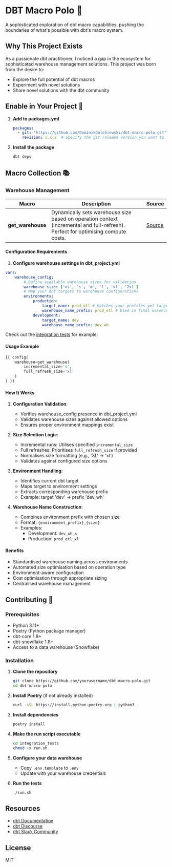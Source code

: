 # DBT Macro Polo 🎯

A sophisticated exploration of dbt macro capabilities, pushing the boundaries of what's possible with dbt's macro system.

## Why This Project Exists

As a passionate dbt practitioner, I noticed a gap in the ecosystem for sophisticated warehouse management solutions. This project was born from the desire to:

- Explore the full potential of dbt macros
- Experiment with novel solutions
- Share novel solutions with the dbt community

## Enable in Your Project 🔌

1. **Add to packages.yml**
   ```yaml
   packages:
     - git: "https://github.com/DominikGolebiewski/dbt-macro-polo.git"
       revision: x.x.x  # Specify the git release version you want to use
   ```

2. **Install the package**
   ```bash
   dbt deps
   ```

## Macro Collection 📚

### Warehouse Management
| Macro | Description | Source |
|-------|-------------|--------|
| **get_warehouse** | Dynamically sets warehouse size based on operation context (incremental and full-refresh). Perfect for optimising compute costs. | [Source](macros/get_warehouse/get_warehouse.sql) |

#### Configuration Requirements

1. **Configure warehouse settings in dbt_project.yml**

```yaml
vars:
    warehouse_config:
        # Define available warehouse sizes for validation
        warehouse_size: ['xs', 's', 'm', 'l', 'xl', '2xl']
        # Map your dbt targets to warehouse configurations
        environments:
            production:
                target_name: prod_etl # Matches your profiles.yml target
                warehouse_name_prefix: prod_etl # Used in final warehouse name
            development:
                target_name: dev
                warehouse_name_prefix: dev_wh
```

Check out the [integration tests](integration_tests/dbt_project.yml) for example.

#### Usage Example

```sql
{{ config(
    warehouse=get_warehouse(
        incremental_size='s',
        full_refresh_size='xl'
    )
) }}
```


#### How It Works

1. **Configuration Validation**:
   - Verifies warehouse_config presence in dbt_project.yml
   - Validates warehouse sizes against allowed options
   - Ensures proper environment mappings exist

2. **Size Selection Logic**:
   - Incremental runs: Utilises specified `incremental_size`
   - Full refreshes: Prioritises `full_refresh_size` if provided
   - Normalises size formatting (e.g., 'XL' → 'xl')
   - Validates against configured size options

3. **Environment Handling**:
   - Identifies current dbt target
   - Maps target to environment settings
   - Extracts corresponding warehouse prefix
   - Example: target 'dev' → prefix 'dev_wh'

4. **Warehouse Name Construction**:
   - Combines environment prefix with chosen size
   - Format: `{environment_prefix}_{size}`
   - Examples:
     - Development: `dev_wh_s`
     - Production: `prod_etl_xl`

#### Benefits
- Standardised warehouse naming across environments
- Automated size optimisation based on operation type
- Environment-aware configuration
- Cost optimisation through appropriate sizing
- Centralised warehouse management

## Contributing 🤝

### Prerequisites

- Python 3.11+
- Poetry (Python package manager)
- dbt-core 1.8+
- dbt-snowflake 1.8+
- Access to a data warehouse (Snowflake)

### Installation

1. **Clone the repository**
   ```bash
   git clone https://github.com/yourusername/dbt-macro-polo.git
   cd dbt-macro-polo
   ```

2. **Install Poetry** (if not already installed)
   ```bash
   curl -sSL https://install.python-poetry.org | python3 -
   ```

3. **Install dependencies**
   ```bash
   poetry install
   ```

4. **Make the run script executable**
   ```bash
   cd integration_tests
   chmod +x run.sh
   ```

5. **Configure your data warehouse**
   - Copy `.env.template` to `.env`
   - Update with your warehouse credentials

6. **Run the tests**
   ```bash
   ./run.sh
   ```

## Resources
- [dbt Documentation](https://docs.getdbt.com/)
- [dbt Discourse](https://discourse.getdbt.com/)
- [dbt Slack Community](https://community.getdbt.com/)

## License

MIT